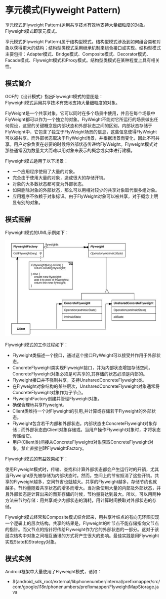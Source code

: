 # 享元模式(Flyweight Pattern)

享元模式(Flyweight Pattern)运用共享技术有效地支持大量细粒度的对象。Flyweight模式即享元模式。

享元模式(Flyweight Pattern)属于结构型模式。结构型模式涉及到如何组合类和对象以获得更大的结构；结构型类模式采用继承机制来组合接口或实现。结构型模式主要包括：Adapter模式、Bridge模式、Composite模式、Decorator模式、Facade模式、Flyweight模式和Proxy模式。结构型类模式在某种程度上具有相关性。

## 模式简介

GOF的《设计模式》指出Flyweight模式的意图是：  
Flyweight模式运用共享技术有效地支持大量细粒度的对象。

FlyWeight是一个共享对象，它可以同时在多个场景中使用，并且在每个场景中FlyWeight都可以作为一个独立的对象。FlyWeight不能对它所运行的场景做出任何假设，这里的关键概念是内部状态和外部状态之间的区别。内部状态存储于FlyWeight中，它包含了独立于FlyWeight场景的信息，这些信息使得FlyWeight可以被共享。而外部状态取决于FlyWeight场景，并根据场景而变化，因此不可共享。用户对象负责在必要的时候将外部状态传递给FlyWeight。Flyweight模式对那些通常因为数量太大而难以用对象来表示的概念或实体进行建模。

Flyweight模式适用于以下场景：

- 一个应用程序使用了大量的对象。
- 完全由于使用大量的对象，造成很大的存储开销。
- 对象的大多数状态都可变为外部状态。
- 如果删除对象的外部状态，那么可以用相对较少的共享对象取代很多组对象。
- 应用程序不依赖于对象标识。由于FlyWeight对象可以被共享，对于概念上明显有别的对象。

## 模式图解

Flyweight模式的UML示例如下：

![Flyweight模式示例](../images/structural_flyweight.jpg)

Flyweight模式的工作过程如下：

- Flyweight类描述一个接口，通过这个接口FlyWeight可以接受并作用于外部状态。
- ConcreteFlyweight类实现Flyweight接口，并为内部状态增加存储空间。ConcreteFlyweight对象必须是可共享的,其存储的状态必须是内部的。
- Flyweight接口并不强制共享，支持UnsharedConcreteFlyweight类。
- 在Flyweight对象结构的某些层次，UnsharedConcreteFlyweight对象通常将ConcreteFlyweight对象作为子节点。
- FlyweightFactory创建并管理Flyweight对象。
- 确保合理地共享Flyweight。
- Client类维持一个对Flyweight的引用,并计算或存储若干Flyweight的外部状态。
- Flyweight包含若干内部和外部状态。内部状态由ConcreteFlyweight对象存储；而外部状态由Client对象存储或。当用户操作Flyweight对象时，才将状态传递给它。
- 用户(Client类)间接从ConcreteFlyweightt对象获取ConcreteFlyweight对象，禁止直接创建FlyweightFactory。

Flyweight模式的有益效果如下：

使用Flyweight模式时，传输、查找和计算外部状态都会产生运行时的开销，尤其当Flyweight原先被存储为内部状态时。然而，空间上的节省抵消了这些开销。共享的Flyweight越多，空间节省也就越大。共享的Flyweight越多，存储节约也就越多。节约量随着共享状态的增多而增大。当对象使用大量的内部及外部状态，并且外部状态是计算出来的而非存储的时候，节约量将达到最大。所以，可以用两种方法来节约存储：用共享减少内部状态的消耗，用计算时间换取对外部状态的存储。

Flyweight模式经常和Composite模式结合起来，用共享叶结点的有向无环图实现一个逻辑上的层次结构。共享的结果是，Flyweight的叶节点不能存储指向父节点的指针。而父节点的指针将传给Flyweight作为它的外部状态的一部分。这对于该层次结构中对象之间相互通讯的方式将产生很大的影响。最佳实践是用Flyweight实现State和Strategy对象。

## 模式实例

Android框架中大量使用了Flyweight模式，诸如：

- ${android_sdk_root/external/libphonenumber/internal/prefixmapper/src/com/google/i18n/phonenumbers/prefixmapper/FlyweightMapStorage.java